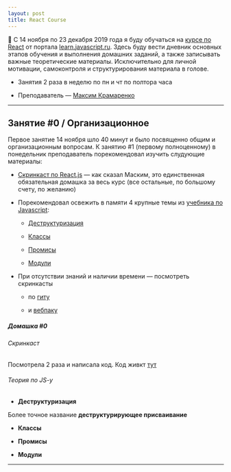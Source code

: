 ```yaml
---
layout: post
title: React Course
---
```


:pencil: С 14 ноября по 23 декабря 2019 года я буду обучаться на [курсе по React](https://learn.javascript.ru/courses/react) от портала [learn.javascript.ru](https://learn.javascript.ru). Здесь буду вести дневник основных этапов обучения и выполнения домашних заданий, а также записывать важные теоретические материалы. Исключительно для личной мотивации, самоконтроля и структурирования материала в голове.

* Занятия 2 раза в неделю по пн и чт по полтора часа

* Преподаватель — [Максим Крамаренко](https://learn.javascript.ru/profile/maksym-kramarenko)

---

<h2 class="post__small-heading">Занятие #0 / Организационное</h2>

Первое занятие 14 ноября шло 40 минут и было посвященно общим и организационным вопросам.
К занятию #1 (первому полноценному) в понедельник преподаватель порекомендовал изучить слудующие материалы:

* [Скринкаст по React.js](https://learn.javascript.ru/screencast/react) — как сказал Маским, это единственная обязательная домашка за весь курс (все остальные, по большому счету, по желанию)

* Порекомендовал освежить в памяти 4 крупные темы из [учебника по Javascript](https://learn.javascript.ru/):

    + [Деструктуризация](https://learn.javascript.ru/destructuring-assignment)

    + [Классы](https://learn.javascript.ru/class)

    + [Промисы](https://learn.javascript.ru/async)

    + [Модули](https://learn.javascript.ru/modules)

* При отсутствии знаний и наличии времени — посмотреть скринкасты

    + по [гиту](https://learn.javascript.ru/screencast/git)

    + и [вебпаку](https://learn.javascript.ru/screencast/webpack)



##### Домашка #0

###### Скринкаст

Посмотрела 2 раза и написала код.
Код живкт [тут]()

###### Теория по JS-y

+ __Деструктуризация__

Более точное название __деструктурирующее присваивание__

+ __Классы__

+ __Промисы__

+ __Модули__

---

<!-- 11/01/2017 -->
